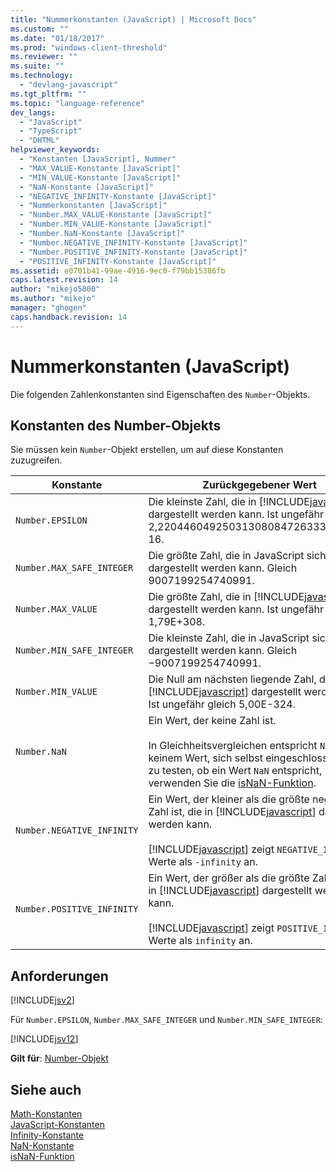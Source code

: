 ```yaml
---
title: "Nummerkonstanten (JavaScript) | Microsoft Docs"
ms.custom: ""
ms.date: "01/18/2017"
ms.prod: "windows-client-threshold"
ms.reviewer: ""
ms.suite: ""
ms.technology: 
  - "devlang-javascript"
ms.tgt_pltfrm: ""
ms.topic: "language-reference"
dev_langs: 
  - "JavaScript"
  - "TypeScript"
  - "DHTML"
helpviewer_keywords: 
  - "Konstanten [JavaScript], Nummer"
  - "MAX_VALUE-Konstante [JavaScript]"
  - "MIN_VALUE-Konstante [JavaScript]"
  - "NaN-Konstante [JavaScript]"
  - "NEGATIVE_INFINITY-Konstante [JavaScript]"
  - "Nummerkonstanten [JavaScript]"
  - "Number.MAX_VALUE-Konstante [JavaScript]"
  - "Number.MIN_VALUE-Konstante [JavaScript]"
  - "Number.NaN-Konstante [JavaScript]"
  - "Number.NEGATIVE_INFINITY-Konstante [JavaScript]"
  - "Number.POSITIVE_INFINITY-Konstante [JavaScript]"
  - "POSITIVE_INFINITY-Konstante [JavaScript]"
ms.assetid: e0701b41-99ae-4916-9ec0-f79bb15386fb
caps.latest.revision: 14
author: "mikejo5000"
ms.author: "mikejo"
manager: "ghogen"
caps.handback.revision: 14
---
```

# Nummerkonstanten (JavaScript)
Die folgenden Zahlenkonstanten sind Eigenschaften des `Number`\-Objekts.  
  
## Konstanten des Number\-Objekts  
 Sie müssen kein `Number`\-Objekt erstellen, um auf diese Konstanten zuzugreifen.  
  
|Konstante|Zurückgegebener Wert|  
|---------------|--------------------------|  
|`Number.EPSILON`|Die kleinste Zahl, die in [!INCLUDE[javascript](../../javascript/includes/javascript-md.md)] dargestellt werden kann.  Ist ungefähr gleich 2,2204460492503130808472633361816E\-16.|  
|`Number.MAX_SAFE_INTEGER`|Die größte Zahl, die in JavaScript sicher dargestellt werden kann.  Gleich 9007199254740991.|  
|`Number.MAX_VALUE`|Die größte Zahl, die in [!INCLUDE[javascript](../../javascript/includes/javascript-md.md)] dargestellt werden kann.  Ist ungefähr gleich 1,79E\+308.|  
|`Number.MIN_SAFE_INTEGER`|Die kleinste Zahl, die in JavaScript sicher dargestellt werden kann.  Gleich −9007199254740991.|  
|`Number.MIN_VALUE`|Die Null am nächsten liegende Zahl, die in [!INCLUDE[javascript](../../javascript/includes/javascript-md.md)] dargestellt werden kann.  Ist ungefähr gleich 5,00E\-324.|  
|`Number.NaN`|Ein Wert, der keine Zahl ist.<br /><br /> In Gleichheitsvergleichen entspricht `NaN` keinem Wert, sich selbst eingeschlossen.  Um zu testen, ob ein Wert `NaN` entspricht, verwenden Sie die [isNaN\-Funktion](../../javascript/reference/isnan-function-javascript.md).|  
|`Number.NEGATIVE_INFINITY`|Ein Wert, der kleiner als die größte negative Zahl ist, die in [!INCLUDE[javascript](../../javascript/includes/javascript-md.md)] dargestellt werden kann.<br /><br /> [!INCLUDE[javascript](../../javascript/includes/javascript-md.md)] zeigt `NEGATIVE_INFINITY`\-Werte als `-infinity` an.|  
|`Number.POSITIVE_INFINITY`|Ein Wert, der größer als die größte Zahl ist, die in [!INCLUDE[javascript](../../javascript/includes/javascript-md.md)] dargestellt werden kann.<br /><br /> [!INCLUDE[javascript](../../javascript/includes/javascript-md.md)] zeigt `POSITIVE_INFINITY`\-Werte als `infinity` an.|  
  
## Anforderungen  
 [!INCLUDE[jsv2](../../javascript/reference/includes/jsv2-md.md)]  
  
 Für `Number.EPSILON`, `Number.MAX_SAFE_INTEGER` und `Number.MIN_SAFE_INTEGER`:  
  
 [!INCLUDE[jsv12](../../javascript/reference/includes/jsv12-md.md)]  
  
 **Gilt für**: [Number\-Objekt](../../javascript/reference/number-object-javascript.md)  
  
## Siehe auch  
 [Math\-Konstanten](../../javascript/reference/math-constants-javascript.md)   
 [JavaScript\-Konstanten](../../javascript/reference/javascript-constants.md)   
 [Infinity\-Konstante](../../javascript/reference/infinity-constant-javascript.md)   
 [NaN\-Konstante](../../javascript/reference/nan-constant-javascript.md)   
 [isNaN\-Funktion](../../javascript/reference/isnan-function-javascript.md)